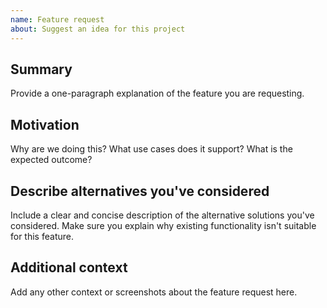 ```yaml
---
name: Feature request
about: Suggest an idea for this project
---
```


<!--

Have you read the Code of Conduct? By filing an Issue, you are expected to comply with it, including treating everyone with respect:

https://github.com/ministryofjustice/moj-frontend/blob/main/CODE_OF_CONDUCT.md

Do you want to ask a question? Are you looking for support? You can [contact the Design System team](https://moj-design-system.herokuapp.com/get-in-touch).

---

Keep in mind that this code is customisable. Please consider the following options before filing this issue:

* Tweak the project's configuration, styles, etcetera.
* Install a community package.
* Create a package or enhance an existing package.

If none of these options is appropriate for the feature you want, please explain why that's the case by filling out the issue template below.

Also, note that the team has finite resources, so it's unlikely that we'll work on feature requests. If we're interested in a particular feature, however, we'll follow up and ask you to submit an RFC to talk about it in more detail.

-->

## Summary

Provide a one-paragraph explanation of the feature you are requesting.

## Motivation

Why are we doing this? What use cases does it support? What is the expected outcome?

## Describe alternatives you've considered

Include a clear and concise description of the alternative solutions you've considered. Make sure you explain why existing functionality isn't suitable for this feature.

## Additional context

Add any other context or screenshots about the feature request here.
